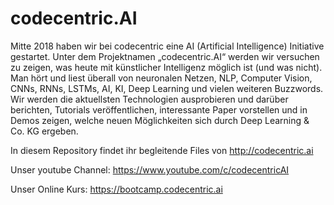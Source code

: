 # codecentric.AI


Mitte 2018 haben wir bei codecentric eine AI (Artificial Intelligence) Initiative gestartet. 
Unter dem Projektnamen „codecentric.AI“ werden wir versuchen zu zeigen, was heute mit künstlicher Intelligenz möglich ist (und was nicht). 
Man hört und liest überall von neuronalen Netzen, NLP, Computer Vision, CNNs, RNNs, LSTMs, AI, KI, Deep Learning und vielen weiteren Buzzwords.
Wir werden die aktuellsten Technologien ausprobieren und darüber berichten, Tutorials veröffentlichen, interessante Paper vorstellen und in Demos zeigen, welche neuen Möglichkeiten sich durch Deep Learning & Co. KG ergeben.

In diesem Repository findet ihr begleitende Files von http://codecentric.ai

Unser youtube Channel: https://www.youtube.com/c/codecentricAI

Unser Online Kurs: https://bootcamp.codecentric.ai
